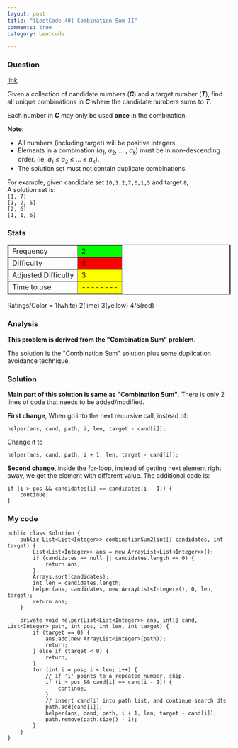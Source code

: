 ```yaml
---
layout: post
title: "[LeetCode 40] Combination Sum II"
comments: true
category: Leetcode

---
```



### Question 
[link](http://oj.leetcode.com/problems/combination-sum-ii/)

<div class="question-content">
            <p></p><p>
Given a collection of candidate numbers (<b><i>C</i></b>) and a target number (<b><i>T</i></b>), find all unique combinations in <b><i>C</i></b> where the candidate numbers sums to <b><i>T</i></b>.
</p>

<p>Each number in <b><i>C</i></b> may only be used <b>once</b> in the combination.
</p>
<p><b>Note:</b><br>
</p><ul>
<li>All numbers (including target) will be positive integers.</li>
<li>Elements in a combination (<i>a</i><sub>1</sub>, <i>a</i><sub>2</sub>, … , <i>a</i><sub>k</sub>) must be in non-descending order. (ie, <i>a</i><sub>1</sub> ≤ <i>a</i><sub>2</sub> ≤ … ≤ <i>a</i><sub>k</sub>).</li>
<li>The solution set must not contain duplicate combinations.</li>
</ul>
<p></p>

<p>
For example, given candidate set <code>10,1,2,7,6,1,5</code> and target <code>8</code>, <br>
A solution set is: <br>
<code>[1, 7]</code> <br>
<code>[1, 2, 5]</code> <br>
<code>[2, 6]</code> <br>
<code>[1, 1, 6]</code> <br>
</p><p></p>
          </div>

### Stats
<table border="2">
	<tr>
		<td>Frequency</td>
		<td bgcolor="lime">2</td>
	</tr>
	<tr>
		<td>Difficulty</td>
		<td bgcolor="red">4</td>
	</tr>
	<tr>
		<td>Adjusted Difficulty</td>
		<td bgcolor="yellow">3</td>
	</tr>
	<tr>
		<td>Time to use</td>
		<td bgcolor="yellow">--------</td>
	</tr>
</table>

Ratings/Color = 1(white) 2(lime) 3(yellow) 4/5(red)

### Analysis

__This problem is derived from the "Combination Sum" problem__. 

The solution is the "Combination Sum" solution plus some duplication avoidance technique. 

### Solution

__Main part of this solution is same as "Combination Sum"__. There is only 2 lines of code that needs to be added/modified. 

__First change__, When go into the next recursive call, instead of: 

    helper(ans, cand, path, i, len, target - cand[i]);

Change it to 

    helper(ans, cand, path, i + 1, len, target - cand[i]);

__Second change__, inside the for-loop, instead of getting next element right away, we get the element with different value. The additional code is: 

    if (i > pos && candidates[i] == candidates[i - 1]) {
        continue;
    }

### My code 

    public class Solution {
        public List<List<Integer>> combinationSum2(int[] candidates, int target) {
            List<List<Integer>> ans = new ArrayList<List<Integer>>();
            if (candidates == null || candidates.length == 0) {
                return ans;
            }
            Arrays.sort(candidates);
            int len = candidates.length;
            helper(ans, candidates, new ArrayList<Integer>(), 0, len, target);
            return ans;
        }

        private void helper(List<List<Integer>> ans, int[] cand, List<Integer> path, int pos, int len, int target) {
            if (target == 0) {
                ans.add(new ArrayList<Integer>(path));
                return;
            } else if (target < 0) {
                return;
            }
            for (int i = pos; i < len; i++) {
                // if 'i' points to a repeated number, skip.
                if (i > pos && cand[i] == cand[i - 1]) {
                    continue;
                }
                // insert cand[i] into path list, and continue search dfs
                path.add(cand[i]);
                helper(ans, cand, path, i + 1, len, target - cand[i]);
                path.remove(path.size() - 1);
            }
        }
    }
